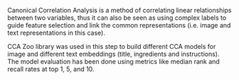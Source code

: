 Canonical Correlation Analysis is a method of correlating linear relationships between two variables, thus it can also be seen as using complex labels to guide feature selection and link the common representations (i.e. image and text representations in this case).

CCA Zoo library was used in this step to build different CCA models for image and different text embeddings (title, ingredients and instructions). The model evaluation has been done using metrics like median rank and recall rates at top 1, 5, and 10.
